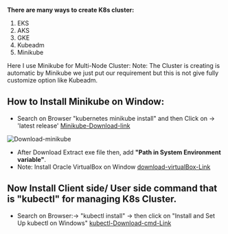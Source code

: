 
**There are many ways to create K8s cluster:**
1. EKS
2. AKS
3. GKE
4. Kubeadm
5. Minikube

Here I use Minikube for Multi-Node Cluster:
Note: The Cluster is creating is automatic by Minikube we just put our requirement but this is not give fully customize option like Kubeadm.

## How to Install Minikube on Window:
- Search on Browser "kubernetes minikube install" and then Click on ->  'latest release' 
[Minikube-Download-link](https://minikube.sigs.k8s.io/docs/start/?arch=%2Fwindows%2Fx86-64%2Fstable%2F.exe+downloa)

![Download-minikube](https://github.com/user-attachments/assets/676f0852-8c27-4780-aba7-5069338b9c69)

- After Download Extract exe file then, add **"Path in System Environment variable"**.
- Note: Install Oracle VirtualBox on Window [download-virtualBox-Link](https://www.oracle.com/virtualization/technologies/vm/downloads/virtualbox-downloads.html)

## Now Install Client side/ User side command that is **"kubectl"** for managing K8s Cluster.
- Search on Browser:-> "kubectl install" -> then click on "Install and Set Up kubectl on Windows"
[kubectl-Download-cmd-Link](https://kubernetes.io/docs/tasks/tools/install-kubectl-windows/#install-kubectl-binary-on-windows-via-direct-download-or-curl)
